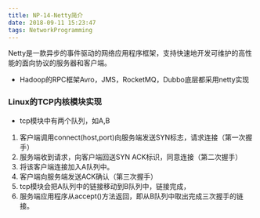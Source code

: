 ```yaml
---
title: NP-14-Netty简介
date: 2018-09-11 15:23:47
tags: NetworkProgramming
---
```


Netty是一款异步的事件驱动的网络应用程序框架，支持快速地开发可维护的高性能的面向协议的服务器和客户端。

* Hadoop的RPC框架Avro，JMS，RocketMQ，Dubbo底层都采用netty实现

### Linux的TCP内核模块实现
* tcp模块中有两个队列，如A,B
1. 客户端调用connect(host,port)向服务端发送SYN标志，请求连接（第一次握手）
2. 服务端收到请求，向客户端回送SYN ACK标识，同意连接（第二次握手）
3. 将该客户端连接加入A队列中。
4. 客户端向服务端发送ACK确认（第三次握手）
5. tcp模块会把A队列中的链接移动到B队列中，链接完成，
6. 服务端应用程序从accept()方法返回，即从B队列中取出完成三次握手的链接。
